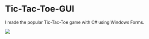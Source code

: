 # Tic-Tac-Toe-GUI
I made the popular Tic-Tac-Toe game with C# using Windows Forms.

<img src="https://i.ibb.co/JvPgxHv/image.png">
